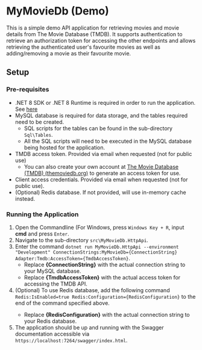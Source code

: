 # MyMovieDb (Demo)

This is a simple demo API application for retrieving movies and movie details from The Movie Database (TMDB).
It supports authentication to retrieve an authorization token for accessing the other endpoints and allows retrieving the authenticated user's favourite movies as well as adding/removing a movie as their favourite movie.

## Setup

### Pre-requisites

- .NET 8 SDK or .NET 8 Runtime is required in order to run the application. See [here](https://dotnet.microsoft.com/en-us/download/dotnet/8.0)
- MySQL database is required for data storage, and the tables required need to be created.
  - SQL scripts for the tables can be found in the sub-directory <code>Sql\Tables</code>.
  - All the SQL scripts will need to be executed in the MySQL database being hosted for the application.
- TMDB access token. Provided via email when requested (not for public use)
  - You can also create your own account at [The Movie Database (TMDB) (themoviedb.org)](https://www.themoviedb.org/) to generate an access token for use.
- Client access credentials. Provided via email when requested (not for public use).
- (Optional) Redis database. If not provided, will use in-memory cache instead.

### Running the Application

<ol>
	<li>Open the Commandline (For Windows, press <code>Windows Key + R</code>, input <strong>cmd</strong> and press <code>Enter</code>.</li>
	<li>Navigate to the sub-directory <code>src\MyMovieDb.HttpApi</code>.</li>
	<li>Enter the command <code>dotnet run MyMovieDb.HttpApi --environment "Development" ConnectionStrings:MyMovieDb={ConnectionString} Adapter:Tmdb:AccessToken={TmdbAccessToken}</code>.
		<ul>
			<li>Replace <strong>{ConnectionString}</strong> with the actual connection string to your MySQL database.</li>
			<li>Replace <strong>{TmdbAccessToken}</strong> with the actual access token for accessing the TMDB API.</li>
		</ul>
	</li>
	<li>(Optional) To use Redis database, add the following command <code>Redis:IsEnabled=true Redis:Configuration={RedisConfiguration}</code> to the end of the command specified above.</li>
		<ul>
			<li>Replace <strong>{RedisConfiguration}</strong> with the actual connection string to your Redis database.</li>
		</ul>
	<li>The application should be up and running with the Swagger documentation accessible via <code>https://localhost:7264/swagger/index.html</code>.</li>
</ol>